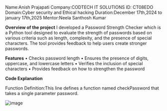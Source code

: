 Name:Anish Prajapati
Company:CODTECH IT SOLUTIONS
ID: CT08EDO
Domain:Cyber security and Ethical hacking
Duration:December 17th,2024 to january 17th,2025
Mentor:Neela Santhosh Kumar

**Overview of the project**
I developed a Password Strength Checker which is a Python tool designed to evaluate the strength of passwords based on various criteria such as length, complexity, and the presence of special characters. The tool provides feedback to help users create stronger passwords.

**Features**
•	Checks password length
•	Ensures the presence of digits, uppercase, and lowercase letters
•	Verifies the inclusion of special characters
•	Provides feedback on how to strengthen the password

**Code Explanation**

Function Definition:This line defines a function named checkPassword that takes a single parameter password.

![image](https://github.com/user-attachments/assets/9f3840a8-8feb-4bd7-a908-a7d9ce68b6b6)


